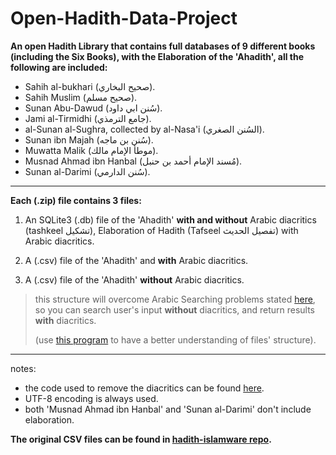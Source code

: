 # Open-Hadith-Data-Project
**An open Hadith Library that contains full databases of 9 different books (including the Six Books), with the Elaboration of the 'Ahadith', all the following are included:**

 - Sahih al-bukhari (صحيح البخاري).
 - Sahih Muslim (صحيح مسلم).
 - Sunan Abu-Dawud (سُنن ابي داود).
 - Jami al-Tirmidhi (جامع الترمذي).
 - al-Sunan al-Sughra, collected by al-Nasa'i (السُنن الصغري).
 - Sunan ibn Majah (سُنن بن ماجه).
 - Muwatta Malik (موطأ الإمام مالك).
 - Musnad Ahmad ibn Hanbal (مُسند الإمام أحمد بن حنبل).
 - Sunan al-Darimi (سُنن الدارمي).


----------


**Each (.zip) file contains 3 files:**

 1. An SQLite3 (.db) file of the 'Ahadith' **with and without** Arabic diacritics (tashkeel تشكيل),
 Elaboration of Hadith (Tafseel  تفصيل الحديث) with Arabic diacritics.
 
 2. A (.csv) file of the 'Ahadith' and  **with** Arabic diacritics.
 3. A (.csv) file of the 'Ahadith' **without** Arabic diacritics.
 
 >  this structure will overcome Arabic Searching problems stated
> [here](http://safe.phpclasses.net/browse/view/html/file/12751/name/readme.html), so you can search user's input **without** diacritics, and return results **with** diacritics.
> 
 >(use [this program](http://sqlitebrowser.org/) to have a better understanding of files' structure).


----------


notes:

 - the code used to remove the diacritics can be found [here](https://gist.github.com/mhashim6/7d96f7ea274c9eb7e509798a332d78ac).
 - UTF-8 encoding is always used.
 - both 'Musnad Ahmad ibn Hanbal' and 'Sunan al-Darimi' don't include elaboration.

**The original CSV files can be found in [hadith-islamware repo](https://github.com/ceefour/hadith-islamware).**
